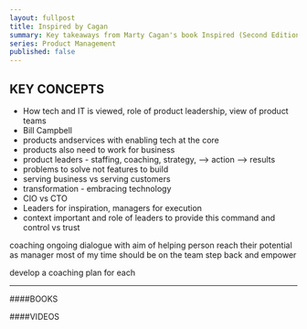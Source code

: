 ```yaml
---
layout: fullpost
title: Inspired by Cagan 
summary: Key takeaways from Marty Cagan's book Inspired (Second Edition)
series: Product Management
published: false
---
```


## KEY CONCEPTS

* How tech and IT is viewed, role of product leadership, view of product teams
* Bill Campbell 
* products andservices with enabling tech at the core
* products also need to work for business
* product leaders - staffing, coaching, strategy, --> action --> results
* problems to solve not features to build
* serving business vs serving customers
* transformation - embracing technology
* CIO vs CTO
* Leaders for inspiration, managers for execution
* context important and role of leaders to provide this
command and control vs trust

coaching
ongoing dialogue with aim of helping person reach their potential
as manager most of my time should be on the team
step back and empower

develop a coaching plan for each



---

####BOOKS




####VIDEOS


